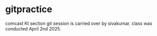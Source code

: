 # gitpractice
comcast Kt section
git session is carried over by sivakumar.
class was conducted April 2nd 2025.
